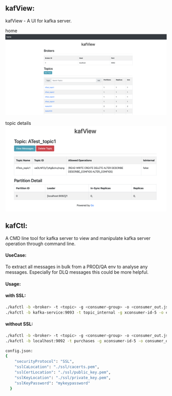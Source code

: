 ## kafView:
kafView - A UI for kafka server.

home
![alt text](images/kafview_home.png)

topic details
![alt text](images/topic_details.png)

## kafCtl:
A CMD line tool for kafka server to view and manipulate kafka server operation through command line.

#### UseCase: 
To extract all messages in bulk from a PROD/QA env to analyse any messages.
        Especially for DLQ messages this could be more helpful.

#### Usage:

#### with SSL:
```bash
./kafctl -b <broker> -t <topic> -g <consumer-group> -o <consumer_out.json> -s -f <ssl-config.json>
./kafctl -b kafka-service:9093 -t topic_internal -g xconsumer-id-5 -o consumer_out.json -s -f config.json 
```

#### without SSL:
```bash
./kafctl -b <broker> -t <topic> -g <consumer-group> -o <consumer_out.json>
./kafctl -b localhost:9092 -t purchases -g xconsumer-id-5 -o consumer_out.json
```
```bash
config.json:
{
    "securityProtocol": "SSL",
    "sslCaLocation": "./ssl/cacerts.pem",
    "sslCertLocation": "./ssl/public_key.pem",
    "sslKeyLocation": "./ssl/private_key.pem",
    "sslKeyPassword": "mykeypassword"
  }
  ```
